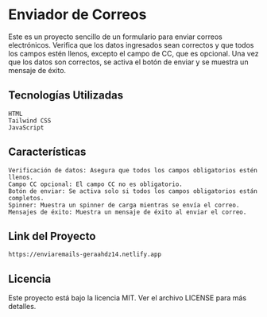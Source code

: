 # Enviador de Correos

Este es un proyecto sencillo de un formulario para enviar correos electrónicos. Verifica que los datos ingresados sean correctos y que todos los campos estén llenos, excepto el campo de CC, que es opcional. Una vez que los datos son correctos, se activa el botón de enviar y se muestra un mensaje de éxito.
## Tecnologías Utilizadas

    HTML
    Tailwind CSS
    JavaScript

## Características

    Verificación de datos: Asegura que todos los campos obligatorios estén llenos.
    Campo CC opcional: El campo CC no es obligatorio.
    Botón de enviar: Se activa solo si todos los campos obligatorios están completos.
    Spinner: Muestra un spinner de carga mientras se envía el correo.
    Mensajes de éxito: Muestra un mensaje de éxito al enviar el correo.

## Link del Proyecto
    https://enviaremails-geraahdz14.netlify.app

## Licencia

Este proyecto está bajo la licencia MIT. Ver el archivo LICENSE para más detalles.
